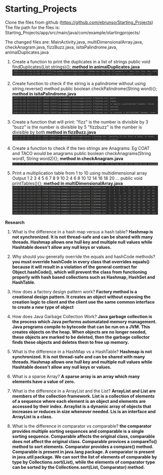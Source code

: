 # Starting_Projects

Clone the files from github (https://github.com/ebrunso/Starting_Projects)
The file path for the files is:
Starting_Projects/app/src/main/java/com/example/startingprojects/

The changed files are: 
MainActivity.java, multiDimensionalArray.java, checkAnagram.java, 
fizzBuzz.java, isitaPalindrome.java, animalDuplicates.java


1. Create a function to print the duplicates in a list of strings
   public void findDuplicates(List<String> strings){};
**method in animalDuplicates.java**
![animalDuplicates output](https://raw.githubusercontent.com/ebrunso/Starting_Projects/master/app/src/main/java/com/example/startingprojects/1.%20animal%20duplicates.png)

2. Create function to check if the string is a palindrome without using string.reverse() method
   public boolean checkPalindrome(String word){};
**method in isitaPalindrome.java**
![isitaPalindrome output](https://raw.githubusercontent.com/ebrunso/Starting_Projects/master/app/src/main/java/com/example/startingprojects/2.%20palindrome%20check.png)

3. Create a function that will print:
     "fizz" is the number is divisible by 3
     "buzz" is the number is divisible by 5
     "fizzbuzz" is the number is divisible by both
**method in fizzBuzz.java**
![fizzBuzz output](https://raw.githubusercontent.com/ebrunso/Starting_Projects/master/app/src/main/java/com/example/startingprojects/3.%20fizzbuzz.png)

4.  Create a function to check if the two strings are Anagrams:    Eg COAT and TACO would be anagrams
   public boolean checkAnagrams(String word1, String word2){};
**method in checkAnagram.java**
![checkAnagram output](https://raw.githubusercontent.com/ebrunso/Starting_Projects/master/app/src/main/java/com/example/startingprojects/4.%20anagram.png)

5. Print a multiplication table from 1 to 10 using  multidimensional array
   Output
   1 2 3 4 5 6 7 8 9 10
   2 4 6 8 10 12 14 16 18 20
    ...
 public void printTables(){};
**method in multiDimensionalArray.java**
![multiDimensionalArray output](https://raw.githubusercontent.com/ebrunso/Starting_Projects/master/app/src/main/java/com/example/startingprojects/5.%20multiplication%20tables.png)

**Research**
1. What is the difference in a hash map versus a hash table?
	**Hashmap is not synchronized. It is not thread-safe and can be shared with many threads.
Hashmap allows one hull key and multiple null values while Hashtable doesn't allow any null keys or values.**

2. Why should you generally override the equals and hashCode methods?
	**you must override hashCode in every class that overrides equals() because it will result in a violation of the general contract for Object.hashCode(), which will prevent the class from functioning properly with hash based collections such as Hashmap, HashSet and HashTable.**

3. How does a factory design pattern work?
	**Factory method is a creational design pattern. It creates an object without exposing the creation logic to client and the client use the same common interface to create a new type of object**

4. How does Java Garbage Collection Work?
	**Java garbage collection is the process which Java performs automatated memory management. Java programs compile to bytecode that can be run on a JVM. This creates objects on the heap. When objects are no longer needed, these objects are marked to be deleted, then the garbage collector finds these objects and deletes them to free up memory.**

5. What is the difference in a HashMap vs a HashTable?
	**Hashmap is not synchronized. It is not thread-safe and can be shared with many threads.
Hashmap allows one hull key and multiple null values while Hashtable doesn't allow any null keys or values.**

6. What is a sparse Array?
	**A sparse array is an array which many elements have a value of zero.**

7. What is the difference in a ArrayList and the List?
	**ArrayList and List are members of the collection framework. List is a collection of elements of a sequence where each element is an object and elements are accessed by their index. Arraylist is a dynamic array of objects that increases or reduces in size whenever needed. Lis is an interface and ArrayList is a class.**

8. What is the difference in comparator vs comparable?
	**the comparator provides multiple sorting sequences and comparable is a single sorting sequence. Comparable affects the original class, comparable does not affect the original class. Comparable provices a compareTo() method to sort elements. Comparator provides a compare() method. Comparable is present in java.lang package. A comparator is present in java.util package. We can sort the list of elements of comparable by type by Collections.sort(List), while the elements of comparator type can be sorted by the Collections.sort(List, Comparator) method.**
